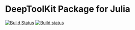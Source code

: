 # DeepToolKit Package for Julia

[![Build Status](https://travis-ci.org/JuliaLang/Compat.jl.svg?branch=master)](https://github.com/fetaxyu/DeepToolKit.jl)
[![Build status](https://ci.appveyor.com/api/projects/status/github/JuliaLang/Compat.jl?branch=master)](https://github.com/fetaxyu/DeepToolKit.jl/branch/master)
